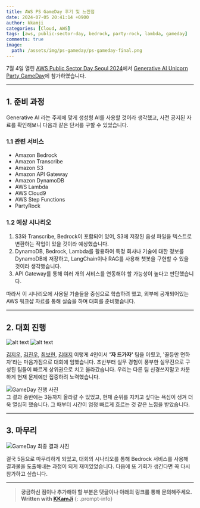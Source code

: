 ```yaml
---
title: AWS PS GameDay 후기 및 느낀점
date: 2024-07-05 20:41:14 +0900
author: kkamji
categories: [Cloud, AWS]
tags: [aws, public-sector-day, bedrock, party-rock, lambda, gameday]     # TAG names should always be lowercase
comments: true
image:
  path: /assets/img/ps-gameday/ps-gameday-final.png
---
```


7월 4일 열린 [AWS Public Sector Day Seoul 2024](https://pages.awscloud.com/public-sector-day-seoul-2024.html#about)에서 [Generative AI Unicorn Party GameDay](https://aws.amazon.com/ko/gameday/)에 참가하였습니다.

---

## 1. 준비 과정

Generative AI 라는 주제에 맞게 생성형 AI를 사용할 것이라 생각했고, 사전 공지된 자료를 확인해보니 다음과 같은 단서를 구할 수 있었습니다.

### 1.1 관련 서비스

- Amazon Bedrock
- Amazon Transcribe
- Amazon S3
- Amazon API Gateway
- Amazon DynamoDB
- AWS Lambda
- AWS Cloud9
- AWS Step Functions
- PartyRock

### 1.2 예상 시나리오

1. S3와 Transcribe, Bedrock이 포함되어 있어, S3에 저장된 음성 파일을 텍스트로 변환하는 작업이 있을 것이라 예상했습니다.
2. DynamoDB, Bedrock, Lambda를 활용하여 특정 회사나 기술에 대한 정보를 DynamoDB에 저장하고, LangChain이나 RAG를 사용해 챗봇을 구현할 수 있을 것이라 생각했습니다.
3. API Gateway를 통해 여러 개의 서비스를 연동해야 할 가능성이 높다고 판단했습니다.

따라서 이 시나리오에 사용될 기술들을 중심으로 학습하려 했고, 외부에 공개되어있는 AWS 워크샵 자료를 통해 실습을 하며 대회를 준비했습니다.

---

## 2. 대회 진행

![alt text](../assets/img/ps-gameday/winners.jpg)
![alt text](../assets/img/ps-gameday/winners2.jpg)

[김지우](https://www.linkedin.com/in/kim-jiwoo-3b4828184/), [김진우](https://www.linkedin.com/in/jinwoo-kim-2aa0362a6/), [최보현](https://www.linkedin.com/in/bohyunchoi/), [김태지](https://www.linkedin.com/in/taejikim/) 이렇게 4인이서 **'자 드가자'** 팀을 이뤘고, '꼴등만 면하자'라는 마음가짐으로 대회에 임했습니다. 초반부터 실무 경험이 풍부한 실무진으로 구성된 팀들이 빠르게 상위권으로 치고 올라갔습니다. 우리는 다른 팀 신경쓰지말고 차분하게 현재 문제에만 집중하려 노력했습니다.

![GameDay 진행 사진](../assets/img/ps-gameday/ps-gameday.png)  
그 결과 중반에는 3등까지 올라갈 수 있었고, 현재 순위를 지키고 싶다는 욕심이 생겨 더욱 열심히 했습니다. 그 때부터 시간이 엄청 빠르게 흐르는 것 같은 느낌을 받았습니다.

---

## 3. 마무리

![GameDay 최종 결과 사진](../assets/img/ps-gameday/ps-gameday-final.png)  

결국 5등으로 마무리하게 되었고, 대회의 시나리오를 통해 Bedrock 서비스를 사용해 결과물을 도출해내는 과정이 되게 재미있었습니다. 다음에 또 기회가 생긴다면 꼭 다시 참가하고 싶습니다.

---
> **궁금하신 점이나 추가해야 할 부분은 댓글이나 아래의 링크를 통해 문의해주세요.**  
> **Written with [KKamJi](https://www.linkedin.com/in/taejikim/)**
{: .prompt-info}

